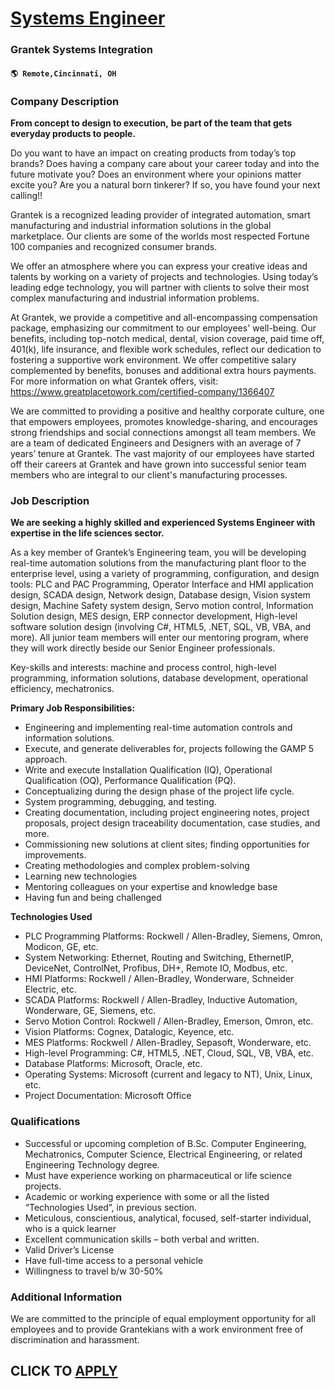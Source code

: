 # [Systems Engineer](https://www.remotewlb.com/apply/systems-engineer-109502)  
### Grantek Systems Integration  
#### `🌎 Remote,Cincinnati, OH`  

### **Company Description**

 **From concept to design to execution,** **be part of the team that gets everyday products to people.**

Do you want to have an impact on creating products from today’s top brands? Does having a company care about your career today and into the future motivate you? Does an environment where your opinions matter excite you? Are you a natural born tinkerer? If so, you have found your next calling!!

Grantek is a recognized leading provider of integrated automation, smart manufacturing and industrial information solutions in the global marketplace. Our clients are some of the worlds most respected Fortune 100 companies and recognized consumer brands.

We offer an atmosphere where you can express your creative ideas and talents by working on a variety of projects and technologies. Using today’s leading edge technology, you will partner with clients to solve their most complex manufacturing and industrial information problems.

At Grantek, we provide a competitive and all-encompassing compensation package, emphasizing our commitment to our employees' well-being. Our benefits, including top-notch medical, dental, vision coverage, paid time off, 401(k), life insurance, and flexible work schedules, reflect our dedication to fostering a supportive work environment. We offer competitive salary complemented by benefits, bonuses and additional extra hours payments. For more information on what Grantek offers, visit: https://www.greatplacetowork.com/certified-company/1366407

We are committed to providing a positive and healthy corporate culture, one that empowers employees, promotes knowledge-sharing, and encourages strong friendships and social connections amongst all team members. We are a team of dedicated Engineers and Designers with an average of 7 years’ tenure at Grantek. The vast majority of our employees have started off their careers at Grantek and have grown into successful senior team members who are integral to our client's manufacturing processes.

###  **Job Description**

 **We are seeking a highly skilled and experienced Systems Engineer with expertise in the life sciences sector.**

As a key member of Grantek’s Engineering team, you will be developing real-time automation solutions from the manufacturing plant floor to the enterprise level, using a variety of programming, configuration, and design tools: PLC and PAC Programming, Operator Interface and HMI application design, SCADA design, Network design, Database design, Vision system design, Machine Safety system design, Servo motion control, Information Solution design, MES design, ERP connector development, High-level software solution design (involving C#, HTML5, .NET, SQL, VB, VBA, and more). All junior team members will enter our mentoring program, where they will work directly beside our Senior Engineer professionals.

Key-skills and interests: machine and process control, high-level programming, information solutions, database development, operational efficiency, mechatronics.

**Primary Job Responsibilities:**

  * Engineering and implementing real-time automation controls and information solutions.
  * Execute, and generate deliverables for, projects following the GAMP 5 approach.
  * Write and execute Installation Qualification (IQ), Operational Qualification (OQ), Performance Qualification (PQ).
  * Conceptualizing during the design phase of the project life cycle.
  * System programming, debugging, and testing.
  * Creating documentation, including project engineering notes, project proposals, project design traceability documentation, case studies, and more.
  * Commissioning new solutions at client sites; finding opportunities for improvements.
  * Creating methodologies and complex problem-solving
  * Learning new technologies
  * Mentoring colleagues on your expertise and knowledge base
  * Having fun and being challenged

 **Technologies Used**

  * PLC Programming Platforms: Rockwell / Allen-Bradley, Siemens, Omron, Modicon, GE, etc.
  * System Networking: Ethernet, Routing and Switching, EthernetIP, DeviceNet, ControlNet, Profibus, DH+, Remote IO, Modbus, etc.
  * HMI Platforms: Rockwell / Allen-Bradley, Wonderware, Schneider Electric, etc.
  * SCADA Platforms: Rockwell / Allen-Bradley, Inductive Automation, Wonderware, GE, Siemens, etc.
  * Servo Motion Control: Rockwell / Allen-Bradley, Emerson, Omron, etc.
  * Vision Platforms: Cognex, Datalogic, Keyence, etc.
  * MES Platforms: Rockwell / Allen-Bradley, Sepasoft, Wonderware, etc.
  * High-level Programming: C#, HTML5, .NET, Cloud, SQL, VB, VBA, etc.
  * Database Platforms: Microsoft, Oracle, etc.
  * Operating Systems: Microsoft (current and legacy to NT), Unix, Linux, etc.
  * Project Documentation: Microsoft Office

###  **Qualifications**

  * Successful or upcoming completion of B.Sc. Computer Engineering, Mechatronics, Computer Science, Electrical Engineering, or related Engineering Technology degree.
  * Must have experience working on pharmaceutical or life science projects. 
  * Academic or working experience with some or all the listed “Technologies Used”, in previous section.
  * Meticulous, conscientious, analytical, focused, self-starter individual, who is a quick learner
  * Excellent communication skills – both verbal and written.
  * Valid Driver’s License
  * Have full-time access to a personal vehicle
  * Willingness to travel b/w 30-50%

### **Additional Information**

We are committed to the principle of equal employment opportunity for all employees and to provide Grantekians with a work environment free of discrimination and harassment.

  
## CLICK TO [APPLY](https://www.remotewlb.com/apply/systems-engineer-109502)

